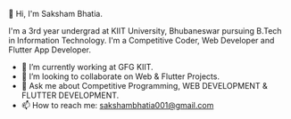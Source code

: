 👋 Hi, I'm Saksham Bhatia.

I'm a 3rd year undergrad at KIIT University, Bhubaneswar pursuing B.Tech in Information Technology. I'm a Competitive Coder, Web Developer and Flutter App Developer.

- 🔭 I’m currently working at GFG KIIT.
- 👯 I’m looking to collaborate on Web & Flutter Projects.
- 💬 Ask me about Competitive Programming, WEB DEVELOPMENT & FLUTTER DEVELOPMENT.
- 📫 How to reach me: sakshambhatia001@gmail.com
